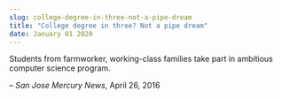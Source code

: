 ```yaml
---
slug: college-degree-in-three-not-a-pipe-dream
title: "College degree in three? Not a pipe dream"
date: January 01 2020
---
```


<p>Students from farmworker, working&#45;class families take part in ambitious computer science program.
</p><p>– <em>San Jose Mercury News</em>, April 26, 2016
</p>
